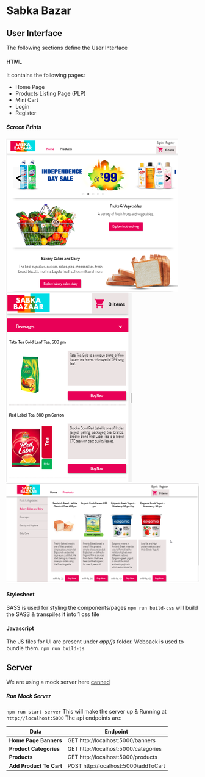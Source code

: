 # Sabka Bazar

## User Interface
The following sections define the User Interface
#### HTML
It contains the following pages:
- Home Page
- Products Listing Page (PLP)
- Mini Cart
- Login
- Register

 ##### Screen Prints
 <img src="https://github.com/rohit-khanna/Learn-Web/blob/master/sabka-bazaar/screenprints/home.png" width="450" height="400">
 <img src="https://github.com/rohit-khanna/Learn-Web/blob/master/sabka-bazaar/screenprints/plp-mobile.png"><img src="https://github.com/rohit-khanna/Learn-Web/blob/master/sabka-bazaar/screenprints/plp-laptop.png">
 

#### Stylesheet
SASS is used for styling the components/pages
`npm run build-css` 
will build the SASS & transpiles it into 1 css file

#### Javascript
The JS files for UI are present under *app/js* folder.
Webpack is used to bundle them.
`npm run build-js`


## Server
We are using a mock server here [canned](https://www.npmjs.com/package/canned)
##### Run Mock Server
`npm run start-server`
This will make the server up & Running at `http://localhost:5000`
The api endpoints are:



Data | Endpoint | 
--- | --- |
**Home Page  Banners** | GET http://localhost:5000/banners  |
 **Product Categories** | GET http://localhost:5000/categories |
 **Products** | GET http://localhost:5000/products |
 **Add Product To Cart** | POST http://localhost:5000/addToCart |
